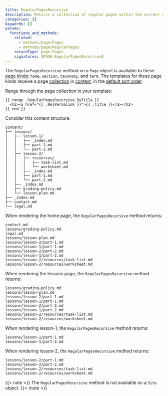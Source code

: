 ```yaml
---
title: RegularPagesRecursive
description: Returns a collection of regular pages within the current section, and regular pages within all descendant sections.
categories: []
keywords: []
params:
  functions_and_methods:
    related:
      - methods/page/Pages
      - methods/page/RegularPages
    returnType: page.Pages
    signatures: [PAGE.RegularPagesRecursive]
---
```


The `RegularPagesRecursive` method on a `Page` object is available to these [page kinds](g): `home`, `section`, `taxonomy`, and `term`. The templates for these page kinds receive a page [collection](g) in [context](g), in the [default sort order](g).

Range through the page collection in your template:

```go-html-template
{{ range .RegularPagesRecursive.ByTitle }}
  <h2><a href="{{ .RelPermalink }}">{{ .Title }}</a></h2>
{{ end }}
```

Consider this content structure:

```text
content/
├── lessons/
│   ├── lesson-1/
│   │   ├── _index.md
│   │   ├── part-1.md
│   │   └── part-2.md
│   ├── lesson-2/
│   │   ├── resources/
│   │   │   ├── task-list.md
│   │   │   └── worksheet.md
│   │   ├── _index.md
│   │   ├── part-1.md
│   │   └── part-2.md
│   ├── _index.md
│   ├── grading-policy.md
│   └── lesson-plan.md
├── _index.md
├── contact.md
└── legal.md
```

When rendering the home page, the `RegularPagesRecursive` method returns:

    contact.md
    lessons/grading-policy.md
    legal.md
    lessons/lesson-plan.md
    lessons/lesson-2/part-1.md
    lessons/lesson-1/part-1.md
    lessons/lesson-2/part-2.md
    lessons/lesson-1/part-2.md
    lessons/lesson-2/resources/task-list.md
    lessons/lesson-2/resources/worksheet.md

When rendering the lessons page, the `RegularPagesRecursive` method returns:

    lessons/grading-policy.md
    lessons/lesson-plan.md
    lessons/lesson-2/part-1.md
    lessons/lesson-1/part-1.md
    lessons/lesson-2/part-2.md
    lessons/lesson-1/part-2.md
    lessons/lesson-2/resources/task-list.md
    lessons/lesson-2/resources/worksheet.md

When rendering lesson-1, the `RegularPagesRecursive` method returns:

    lessons/lesson-1/part-1.md
    lessons/lesson-1/part-2.md

When rendering lesson-2, the `RegularPagesRecursive` method returns:

    lessons/lesson-2/part-1.md
    lessons/lesson-2/part-2.md
    lessons/lesson-2/resources/task-list.md
    lessons/lesson-2/resources/worksheet.md

{{< note >}}
The `RegularPagesRecursive` method is not available on a `Site` object.
{{< /note >}}
